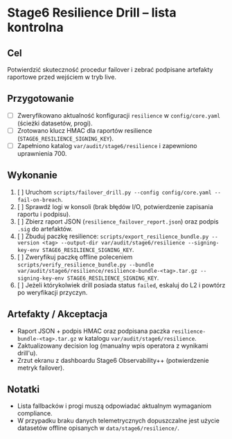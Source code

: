 # Stage6 Resilience Drill – lista kontrolna

## Cel
Potwierdzić skuteczność procedur failover i zebrać podpisane artefakty raportowe przed wejściem w tryb live.

## Przygotowanie
- [ ] Zweryfikowano aktualność konfiguracji `resilience` w `config/core.yaml` (ścieżki datasetów, progi).
- [ ] Zrotowano klucz HMAC dla raportów resilience (`STAGE6_RESILIENCE_SIGNING_KEY`).
- [ ] Zapełniono katalog `var/audit/stage6/resilience` i zapewniono uprawnienia 700.

## Wykonanie
1. [ ] Uruchom `scripts/failover_drill.py --config config/core.yaml --fail-on-breach`.
2. [ ] Sprawdź logi w konsoli (brak błędów I/O, potwierdzenie zapisania raportu i podpisu).
3. [ ] Zbierz raport JSON (`resilience_failover_report.json`) oraz podpis `.sig` do artefaktów.
4. [ ] Zbuduj paczkę resilience: `scripts/export_resilience_bundle.py --version <tag> --output-dir var/audit/stage6/resilience --signing-key-env STAGE6_RESILIENCE_SIGNING_KEY`.
5. [ ] Zweryfikuj paczkę offline poleceniem `scripts/verify_resilience_bundle.py --bundle var/audit/stage6/resilience/resilience-bundle-<tag>.tar.gz --signing-key-env STAGE6_RESILIENCE_SIGNING_KEY`.
6. [ ] Jeżeli którykolwiek drill posiada status `failed`, eskaluj do L2 i powtórz po weryfikacji przyczyn.

## Artefakty / Akceptacja
- Raport JSON + podpis HMAC oraz podpisana paczka `resilience-bundle-<tag>.tar.gz` w katalogu `var/audit/stage6/resilience`.
- Zaktualizowany decision log (manualny wpis operatora z wynikami drill'u).
- Zrzut ekranu z dashboardu Stage6 Observability++ (potwierdzenie metryk failover).

## Notatki
- Lista fallbacków i progi muszą odpowiadać aktualnym wymaganiom compliance.
- W przypadku braku danych telemetrycznych dopuszczalne jest użycie datasetów offline opisanych w `data/stage6/resilience/`.
